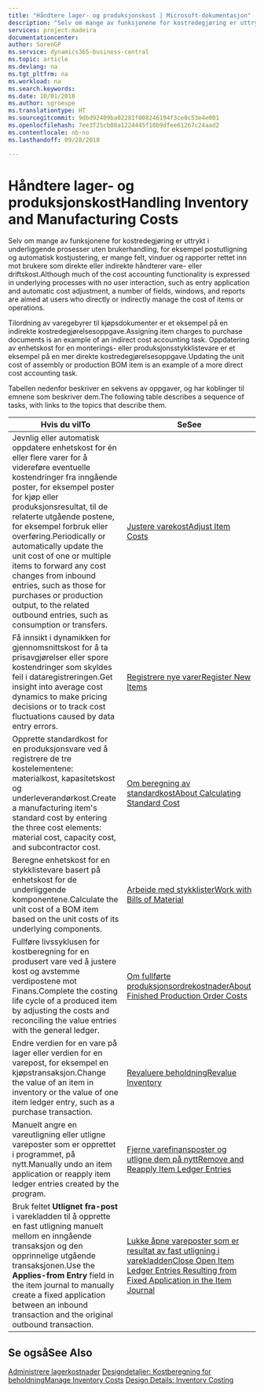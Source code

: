 ```yaml
---
title: "Håndtere lager- og produksjonskost | Microsoft-dokumentasjon"
description: "Selv om mange av funksjonene for kostredegjøring er uttrykt i underliggende prosesser uten brukerhandling, for eksempel postutligning og automatisk kostjustering, er mange felt, vinduer og rapporter rettet inn mot brukere som direkte eller indirekte håndterer vare- eller driftskost."
services: project-madeira
documentationcenter: 
author: SorenGP
ms.service: dynamics365-business-central
ms.topic: article
ms.devlang: na
ms.tgt_pltfrm: na
ms.workload: na
ms.search.keywords: 
ms.date: 10/01/2018
ms.author: sgroespe
ms.translationtype: HT
ms.sourcegitcommit: 9dbd92409ba02281f008246194f3ce0c53e4e001
ms.openlocfilehash: 7ee3f25cb08a1224445f10b9dfee61267c24aad2
ms.contentlocale: nb-no
ms.lasthandoff: 09/28/2018

---
```

# <a name="handling-inventory-and-manufacturing-costs"></a><span data-ttu-id="10333-103">Håndtere lager- og produksjonskost</span><span class="sxs-lookup"><span data-stu-id="10333-103">Handling Inventory and Manufacturing Costs</span></span>
<span data-ttu-id="10333-104">Selv om mange av funksjonene for kostredegjøring er uttrykt i underliggende prosesser uten brukerhandling, for eksempel postutligning og automatisk kostjustering, er mange felt, vinduer og rapporter rettet inn mot brukere som direkte eller indirekte håndterer vare- eller driftskost.</span><span class="sxs-lookup"><span data-stu-id="10333-104">Although much of the cost accounting functionality is expressed in underlying processes with no user interaction, such as entry application and automatic cost adjustment, a number of fields, windows, and reports are aimed at users who directly or indirectly manage the cost of items or operations.</span></span>  

 <span data-ttu-id="10333-105">Tilordning av varegebyrer til kjøpsdokumenter er et eksempel på en indirekte kostredegjørelsesoppgave.</span><span class="sxs-lookup"><span data-stu-id="10333-105">Assigning item charges to purchase documents is an example of an indirect cost accounting task.</span></span> <span data-ttu-id="10333-106">Oppdatering av enhetskost for en monterings- eller produksjonsstykklistevare er et eksempel på en mer direkte kostredegjørelsesoppgave.</span><span class="sxs-lookup"><span data-stu-id="10333-106">Updating the unit cost of assembly or production BOM item is an example of a more direct cost accounting task.</span></span>  

 <span data-ttu-id="10333-107">Tabellen nedenfor beskriver en sekvens av oppgaver, og har koblinger til emnene som beskriver dem.</span><span class="sxs-lookup"><span data-stu-id="10333-107">The following table describes a sequence of tasks, with links to the topics that describe them.</span></span>   

|<span data-ttu-id="10333-108">**Hvis du vil**</span><span class="sxs-lookup"><span data-stu-id="10333-108">**To**</span></span>|<span data-ttu-id="10333-109">**Se**</span><span class="sxs-lookup"><span data-stu-id="10333-109">**See**</span></span>|  
|------------|-------------|  
|<span data-ttu-id="10333-110">Jevnlig eller automatisk oppdatere enhetskost for én eller flere varer for å videreføre eventuelle kostendringer fra inngående poster, for eksempel poster for kjøp eller produksjonsresultat, til de relaterte utgående postene, for eksempel forbruk eller overføring.</span><span class="sxs-lookup"><span data-stu-id="10333-110">Periodically or automatically update the unit cost of one or multiple items to forward any cost changes from inbound entries, such as those for purchases or production output, to the related outbound entries, such as consumption or transfers.</span></span>|[<span data-ttu-id="10333-111">Justere varekost</span><span class="sxs-lookup"><span data-stu-id="10333-111">Adjust Item Costs</span></span>](inventory-how-adjust-item-costs.md)|  
|<span data-ttu-id="10333-112">Få innsikt i dynamikken for gjennomsnittskost for å ta prisavgjørelser eller spore kostendringer som skyldes feil i dataregistreringen.</span><span class="sxs-lookup"><span data-stu-id="10333-112">Get insight into average cost dynamics to make pricing decisions or to track cost fluctuations caused by data entry errors.</span></span>|[<span data-ttu-id="10333-113">Registrere nye varer</span><span class="sxs-lookup"><span data-stu-id="10333-113">Register New Items</span></span>](inventory-how-register-new-items.md)|  
|<span data-ttu-id="10333-114">Opprette standardkost for en produksjonsvare ved å registrere de tre kostelementene: materialkost, kapasitetskost og underleverandørkost.</span><span class="sxs-lookup"><span data-stu-id="10333-114">Create a manufacturing item's standard cost by entering the three cost elements: material cost, capacity cost, and subcontractor cost.</span></span>|[<span data-ttu-id="10333-115">Om beregning av standardkost</span><span class="sxs-lookup"><span data-stu-id="10333-115">About Calculating Standard Cost</span></span>](finance-about-calculating-standard-cost.md)|  
|<span data-ttu-id="10333-116">Beregne enhetskost for en stykklistevare basert på enhetskost for de underliggende komponentene.</span><span class="sxs-lookup"><span data-stu-id="10333-116">Calculate the unit cost of a BOM item based on the unit costs of its underlying components.</span></span>|[<span data-ttu-id="10333-117">Arbeide med stykklister</span><span class="sxs-lookup"><span data-stu-id="10333-117">Work with Bills of Material</span></span>](inventory-how-work-BOMs.md)|  
|<span data-ttu-id="10333-118">Fullføre livssyklusen for kostberegning for en produsert vare ved å justere kost og avstemme verdipostene mot Finans.</span><span class="sxs-lookup"><span data-stu-id="10333-118">Complete the costing life cycle of a produced item by adjusting the costs and reconciling the value entries with the general ledger.</span></span>|[<span data-ttu-id="10333-119">Om fullførte produksjonsordrekostnader</span><span class="sxs-lookup"><span data-stu-id="10333-119">About Finished Production Order Costs</span></span>](finance-about-finished-production-order-costs.md)|  
|<span data-ttu-id="10333-120">Endre verdien for en vare på lager eller verdien for en varepost, for eksempel en kjøpstransaksjon.</span><span class="sxs-lookup"><span data-stu-id="10333-120">Change the value of an item in inventory or the value of one item ledger entry, such as a purchase transaction.</span></span>|[<span data-ttu-id="10333-121">Revaluere beholdning</span><span class="sxs-lookup"><span data-stu-id="10333-121">Revalue Inventory</span></span>](inventory-how-revalue-inventory.md)|
|<span data-ttu-id="10333-122">Manuelt angre en vareutligning eller utligne vareposter som er opprettet i programmet, på nytt.</span><span class="sxs-lookup"><span data-stu-id="10333-122">Manually undo an item application or reapply item ledger entries created by the program.</span></span>|[<span data-ttu-id="10333-123">Fjerne varefinansposter og utligne dem på nytt</span><span class="sxs-lookup"><span data-stu-id="10333-123">Remove and Reapply Item Ledger Entries</span></span>](finance-how-to-remove-and-reapply-item-entries.md)|  
|<span data-ttu-id="10333-124">Bruk feltet **Utlignet fra-post** i varekladden til å opprette en fast utligning manuelt mellom en inngående transaksjon og den opprinnelige utgående transaksjonen.</span><span class="sxs-lookup"><span data-stu-id="10333-124">Use the **Applies-from Entry** field in the item journal to manually create a fixed application between an inbound transaction and the original outbound transaction.</span></span>|[<span data-ttu-id="10333-125">Lukke åpne vareposter som er resultat av fast utligning i varekladden</span><span class="sxs-lookup"><span data-stu-id="10333-125">Close Open Item Ledger Entries Resulting from Fixed Application in the Item Journal</span></span>](finance-how-to-close-open-item-ledger-entries-resulting-from-fixed-application-in-the-item-journal.md)|  

## <a name="see-also"></a><span data-ttu-id="10333-126">Se også</span><span class="sxs-lookup"><span data-stu-id="10333-126">See Also</span></span>  
<span data-ttu-id="10333-127">[Administrere lagerkostnader](finance-manage-inventory-costs.md)
[Designdetaljer: Kostberegning for beholdning](design-details-inventory-costing.md)</span><span class="sxs-lookup"><span data-stu-id="10333-127">[Manage Inventory Costs](finance-manage-inventory-costs.md)
[Design Details: Inventory Costing](design-details-inventory-costing.md)</span></span>

